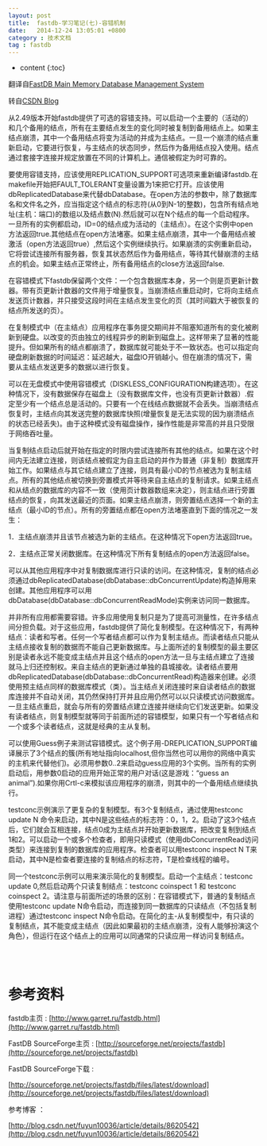 ```yaml
---
layout: post
title:  fastdb-学习笔记(七)-容错机制
date:   2014-12-24 13:05:01 +0800
category : 技术文档
tag : fastdb
---
```


* content
{:toc}


翻译自[FastDB Main Memory Database Management System](http://www.garret.ru/fastdb/FastDB.htm#sql)

转自[CSDN Blog](http://blog.csdn.net/fuyun10036/article/details/8620542)

从2.49版本开始fastdb提供了可选的容错支持。可以启动一个主要的（活动的）和几个备用的结点，所有在主要结点发生的变化同时被复制到备用结点上。如果主结点崩溃，其中一个备用结点将变为活动的并成为主结点。一旦一个崩溃的结点重新启动，它要进行恢复，与主结点的状态同步，然后作为备用结点投入使用。结点通过套接字连接并规定放置在不同的计算机上。通信被假定为时可靠的。

要使用容错支持，应该使用REPLICATION_SUPPORT可选项来重新编译fastdb.在makefile开始把FAULT_TOLERANT变量设置为1来把它打开。应该使用dbReplicatedDatabase来代替dbDatabase。在open方法的参数中，除了数据库名和文件名之外，应当指定这个结点的标志符(从0到N-1的整数)，包含所有结点地址(主机：端口)的数组以及结点数(N).然后就可以在N个结点的每一个启动程序。一旦所有的实例都启动，ID=0的结点成为活动的（主结点）。在这个实例中open方法返回true.其他结点在open方法堵塞。如果主结点崩溃，其中一个备用结点被激活（open方法返回true）,然后这个实例继续执行。如果崩溃的实例重新启动，它将尝试连接所有服务器，恢复其状态然后作为备用结点，等待其代替崩溃的主结点的机会。如果主结点正常终止，所有备用结点的close方法返回false.

在容错模式下fastdb保留两个文件：一个包含数据库本身，另一个则是页更新计数器。带有页更新计数器的文件用于增量恢复。当崩溃结点重启动时，它将向主结点发送页计数器，并只接受这段时间在主结点发生变化的页（其时间戳大于被恢复的结点所发送的页）。

在复制模式中（在主结点）应用程序在事务提交期间并不阻塞知道所有的变化被刷新到硬盘。以改变的页由独立的线程异步的刷新到磁盘上。这样带来了显著的性能提升。但如果所有的结点都崩溃了，数据库就可能处于不一致状态。也可以指定向硬盘刷新数据的时间延迟：延迟越大，磁盘IO开销越小。但在崩溃的情况下，需要从主结点发送更多的数据以进行恢复。

可以在无盘模式中使用容错模式（DISKLESS_CONFIGURATION构建选项）。在这种情况下，没有数据保存在磁盘上（没有数据库文件，也没有页更新计数器）.假定至少有一个结点总是活动的。只要有一个在线结点数据就不会丢失。当崩溃结点恢复时，主结点向其发送完整的数据库快照(增量恢复是无法实现的因为崩溃结点的状态已经丢失)。由于这种模式没有磁盘操作，操作性能是非常高的并且只受限于网络吞吐量。

当复制结点启动后就开始在指定的时限内尝试连接所有其他的结点。如果在这个时间内无法建立连接，则该结点被假定为自主启动的并作为普通（非复制）数据库开始工作。如果结点与其它结点建立了连接，则具有最小ID的节点被选为复制主结点。所有的其他结点被切换到旁置模式并等待来自主结点的复制请求。如果主结点和从结点的数据库的内容不一致（使用页计数器数组来决定），则主结点进行旁置结点的恢复，向其发送最近的页面。如果主结点崩溃，则旁置结点选择一个新的主结点（最小ID的节点）。所有的旁置结点都在open方法堵塞直到下面的情况之一发生：

1．主结点崩溃并且该节点被选为新的主结点。在这种情况下open方法返回true。

2．主结点正常关闭数据库。在这种情况下所有复制结点的open方法返回false。

可以从其他应用程序中对复制数据库进行只读的访问。在这种情况，复制的结点必须通过dbReplicatedDatabase(dbDatabase::dbConcurrentUpdate)构造掉用来创建。其他应用程序可以用dbDatabase(dbDatabase::dbConcurrentReadMode)实例来访问同一数据库。

并非所有应用都需要容错。许多应用使用复制只是为了提高可测量性，在许多结点间分担负载。对于这些应用，fastdb提供了简化复制模型。在这种情况下，有两种结点：读者和写者。任何一个写者结点都可以作为复制主结点。而读者结点只能从主结点接收复制的数据而不能自己更新数据库。与上面所述的复制模型的最主要区别是读者永远不能变成主结点并且这个结点的open方法一旦与主结点建立了连接就马上归还控制权。来自主结点的更新通过单独的县城接收。读者结点要用dbReplicatedDatabase(dbDatabase::dbConcurrentRead)构造器来创建。必须使用预主结点同样的数据库模式（类）。当主结点关闭连接时来自读者结点的数据库连接并不自动关闭，其仍然保持打开并且应用仍然可以以只读模式访问数据库。一旦主结点重启，就会与所有的旁置结点建立连接并继续向它们发送更新。如果没有读者结点，则复制模型就等同于前面所述的容错模型，如果只有一个写者结点和一个或多个读者结点，这就是经典的主从复制。

可以使用Guess例子来测试容错模式。这个例子用-DREPLICATION_SUPPORT编译展示了3个结点的簇(所有地址指向localhost,但你当然也可以用你的网络中真实的主机来代替他们)。必须用参数0..2来启动guess应用的3个实例。当所有的实例启动后，用参数0启动的应用开始正常的用户对话(这是游戏：“guess an animal”).如果你用Crtl-c来模拟该应用程序的崩溃，则其中的一个备用结点继续执行。

testconc示例演示了更复杂的复制模型。有3个复制结点，通过使用testconc update N 命令来启动，其中N是这些结点的标志符：0，1，2。启动了这3个结点后，它们就会互相连接，结点0成为主结点并开始更新数据库，把改变复制到结点1和2。可以启动一个或多个检查者，即用只读模式（使用dbConcurrentRead访问类型）来连接到复制的数据库的应用程序。检查者可以用testconc inspect N T来启动，其中N是检查者要连接的复制结点的标志符，T是检查线程的编号。

同一个testconc示例可以用来演示简化的复制模型。启动一个主结点：testconc update 0,然后启动两个只读复制结点：testconc coinspect 1 和 testconc coinspect 2。请注意与前面所述的场景的区别：在容错模式下，普通的复制结点使用testconc update N命令启动，而连接到同一数据库的只读结点（不包括复制进程）通过testconc inspect N命令启动。在简化的主-从复制模型中，有只读的复制结点，其不能变成主结点（因此如果最初的主结点崩溃，没有人能够扮演这个角色），但运行在这个结点上的应用可以同通常的只读应用一样访问复制结点。

<br>
<br>

参考资料
=================================

fastdb主页 : [http://www.garret.ru/fastdb.html](http://www.garret.ru/fastdb.html)

FastDB SourceForge主页 : [http://sourceforge.net/projects/fastdb](http://sourceforge.net/projects/fastdb)

FastDB SourceForge下载 :

[http://sourceforge.net/projects/fastdb/files/latest/download](http://sourceforge.net/projects/fastdb/files/latest/download)

参考博客 ：

[http://blog.csdn.net/fuyun10036/article/details/8620542](http://blog.csdn.net/fuyun10036/article/details/8620542)